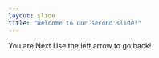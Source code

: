 ```yaml
---
layout: slide
title: "Welcome to our second slide!"
---
```

You are Next
Use the left arrow to go back!
